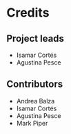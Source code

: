 Credits
=======

Project leads
-------------

* Isamar Cort&eacute;s
* Agustina Pesce

Contributors
------------

* Andrea Balza
* Isamar Cort&eacute;s
* Agustina Pesce
* Mark Piper
